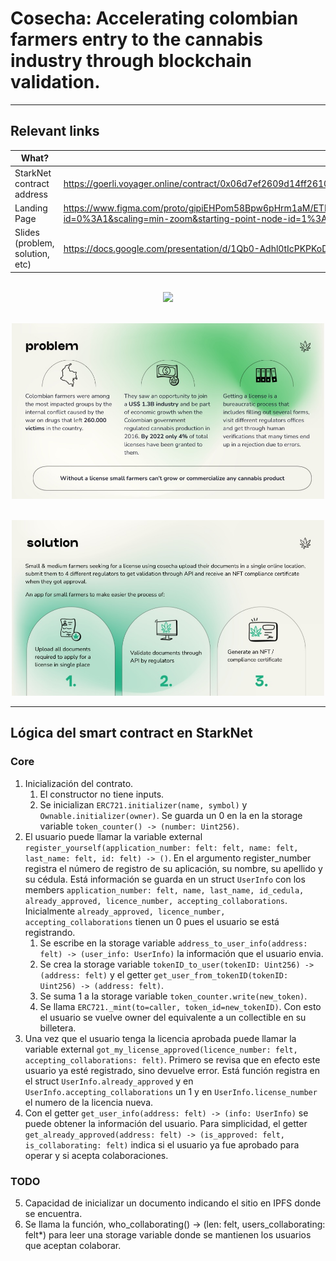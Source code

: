#  Cosecha: Accelerating colombian farmers entry to the cannabis industry through blockchain validation.


---
## Relevant links
| What? | Link |
|---|---|
| StarkNet contract address | https://goerli.voyager.online/contract/0x06d7ef2609d14ff261040ac30c82b5627f58cbb26ec057bef23cbebbd2c95326#writeContract |
| Landing Page | https://www.figma.com/proto/gipiEHPom58Bpw6pHrm1aM/ETH?embed_host=share&kind=&node-id=1%3A24&page-id=0%3A1&scaling=min-zoom&starting-point-node-id=1%3A24&viewport=2759%2C1739%2C0.41 |
| Slides (problem, solution, etc) | https://docs.google.com/presentation/d/1Qb0-Adhl0tIcPKPKoDu0FZ8MHMeseHcDzMIjF6Ov7z8/edit#slide=id.g1415a9c1b34_0_15 |


<p align="center">
    <br>
    <img src="imgs/landing.png" width="500"/>
    <br>
<p>

<p align="center">
    <br>
    <img src="imgs/problem.jpeg" width="500"/>
    <br>
<p>

<p align="center">
    <br>
    <img src="imgs/solution.jpeg" width="500"/>
    <br>
<p>




---
## Lógica del smart contract en StarkNet

### Core
1. Inicialización del contrato. 
   1. El constructor no tiene inputs. 
   2. Se inicializan `ERC721.initializer(name, symbol)` y `Ownable.initializer(owner)`. Se guarda un 0 en la en la storage variable `token_counter() -> (number: Uint256)`. 
2. El usuario puede llamar la variable external `register_yourself(application_number: felt: felt, name: felt, last_name: felt, id: felt) -> ()`. En el argumento register_number registra el número de registro de su aplicación, su nombre, su apellido y su cédula. Está información se guarda en un struct `UserInfo` con los members `application_number: felt, name, last_name, id_cedula, already_approved, licence_number, accepting_collaborations`. Inicialmente `already_approved, licence_number, accepting_collaborations` tienen un 0 pues el usuario se está registrando.
   1. Se escribe en la storage variable `address_to_user_info(address: felt) -> (user_info: UserInfo)` la información que el usuario envia.
   2. Se crea la storage variable `tokenID_to_user(tokenID: Uint256) -> (address: felt)` y el getter `get_user_from_tokenID(tokenID: Uint256) -> (address: felt)`. 
   3. Se suma 1 a la storage variable `token_counter.write(new_token)`.
   4. Se llama `ERC721._mint(to=caller, token_id=new_tokenID)`. Con esto el usuario se vuelve owner del equivalente a un collectible en su billetera.
3. Una vez que el usuario tenga la licencia aprobada puede llamar la variable external `got_my_license_approved(licence_number: felt, accepting_collaborations: felt)`. Primero se revisa que en efecto este usuario ya esté registrado, sino devuelve error. Está función registra en el struct `UserInfo.already_approved` y en `UserInfo.accepting_collaborations` un 1 y en `UserInfo.license_number` el numero de la licencia nueva.  
4. Con el getter `get_user_info(address: felt) -> (info: UserInfo)` se puede obtener la información del usuario. Para simplicidad, el getter `get_already_approved(address: felt) -> (is_approved: felt, is_collaborating: felt)` indica si el usuario ya fue aprobado para operar y si acepta colaboraciones.


### TODO
5. Capacidad de inicializar un documento indicando el sitio en IPFS donde se encuentra.
6. Se llama la función, who_collaborating() -> (len: felt, users_collaborating: felt*) para leer una storage variable donde se mantienen los usuarios que aceptan colaborar.